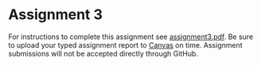 # Assignment 3

For instructions to complete this assignment see [assignment3.pdf](assignment3.pdf). Be sure to upload your typed assignment report to [Canvas](https://canvas.iastate.edu) on time. Assignment submissions will not be accepted directly through GitHub.
